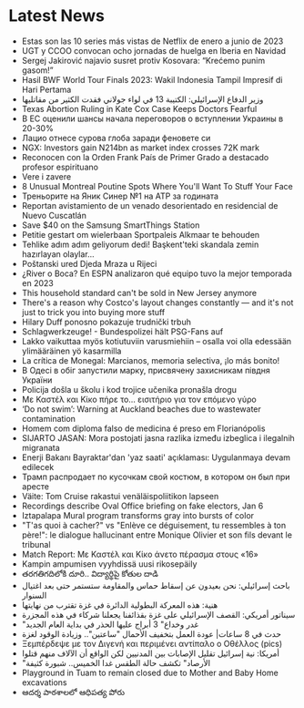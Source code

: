 # Latest News
-  Estas son las 10 series más vistas de Netflix de enero a junio de 2023
-  UGT y CCOO convocan ocho jornadas de huelga en Iberia en Navidad
-  Sergej Jakirović najavio susret protiv Kosovara: “Krećemo punim gasom!”
-  Hasil BWF World Tour Finals 2023: Wakil Indonesia Tampil Impresif di Hari Pertama
-  وزير الدفاع الإسرائيلي: الكتيبة 13 في لواء جولاني فقدت الكثير من مقاتليها
-  Texas Abortion Ruling in Kate Cox Case Keeps Doctors Fearful
-  В ЕС оценили шансы начала переговоров о вступлении Украины в 20-30%
-  Лацио отнесе сурова глоба заради феновете си
-  NGX: Investors gain N214bn as market index crosses 72K mark
-  Reconocen con la Orden Frank País de Primer Grado a destacado profesor espirituano
-  Vere i zavere
-  8 Unusual Montreal Poutine Spots Where You'll Want To Stuff Your Face
-  Треньорите на Яник Синер №1 на ATP за годината
-  Reportan avistamiento de un venado desorientado en residencial de Nuevo Cuscatlán
-  Save $40 on the Samsung SmartThings Station
-  Petitie gestart om wielerbaan Sportpaleis Alkmaar te behouden
-  Tehlike adım adım geliyorum dedi! Başkent'teki skandala zemin hazırlayan olaylar...
-  Poštanski ured Djeda Mraza u Rijeci
-  ¿River o Boca? En ESPN analizaron qué equipo tuvo la mejor temporada en 2023
-  This household standard can't be sold in New Jersey anymore
-  There's a reason why Costco's layout changes constantly — and it's not just to trick you into buying more stuff
-  Hilary Duff ponosno pokazuje trudnički trbuh
-  Schlagwerkzeuge! - Bundespolizei hält PSG-Fans auf
-  Lakko vaikuttaa myös kotiutuviin varusmiehiin – osalla voi olla edessään ylimääräinen yö kasarmilla
-  La crítica de Monegal: Marcianos, memoria selectiva, ¡lo más bonito!
-  В Одесі в обіг запустили марку, присвячену захисникам півдня України
-  Policija došla u školu i kod trojice učenika pronašla drogu
-  Mε Καστέλ και Κίκο πήρε το… εισιτήριο για τον επόμενο γύρο
-  ‘Do not swim’: Warning at Auckland beaches due to wastewater contamination
-  Homem com diploma falso de medicina é preso em Florianópolis
-  SIJARTO JASAN: Mora postojati jasna razlika između izbeglica i ilegalnih migranata
-  Enerji Bakanı Bayraktar'dan 'yaz saati' açıklaması: Uygulanmaya devam edilecek
-  Трамп распродает по кусочкам свой костюм, в котором он был при аресте
-  Väite: Tom Cruise rakastui venäläis­poliitikon lapseen
-  Recordings describe Oval Office briefing on fake electors, Jan 6
-  Iztapalapa Mural program transforms gray into bursts of color
-  "T'as quoi à cacher?" vs "Enlève ce déguisement, tu ressembles à ton père!": le dialogue hallucinant entre Monique Olivier et son fils devant le tribunal
-  Match Report: Με Καστέλ και Κίκο άνετο πέρασμα στους «16»
-  Kampin ampumisen vyyhdissä uusi rikosepäily
-  తరగతిగదిలోకి దూరి.. విద్యార్థిపై కోతుల దాడి
-  باحث إسرائيلي: نحن بعيدون عن إسقاط حماس والمقاومة ستستمر حتى بعد اغتيال السنوار
-  هنية: هذه المعركة البطولية الدائرة في غزة تقترب من نهايتها
-  سيناتور أمريكي: القصف الإسرائيلي على غزة بقذائفنا يجعلنا شركاء في هذه المجزرة
-  "غدر وخداع" 3 أبراج عليها الحذر في بداية العام الجديد
-  حدث في 8 ساعات| عودة العمل بتخفيف الأحمال "ساعتين".. وزيادة الوقود لغزة
-  Ξεμπέρδεψε με τον Διγενή και περιμένει αντίπαλο ο Οθέλλος (pics)
-  أمريكا: نية إسرائيل تقليل الإصابات بين المدنيين لكن الواقع أن الآلاف منهم قتلوا
-  "الأرصاد" تكشف حالة الطقس غدا الخميس.. شبورة كثيفة
-  Playground in Tuam to remain closed due to Mother and Baby Home excavations
-  ఆదర్శ పాఠశాలలో ఆధిపత్య పోరు
